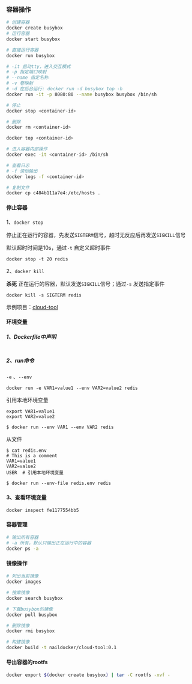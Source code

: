 ### 容器操作

```sh
# 创建容器
docker create busybox
# 运行容器
docker start busybox

# 直接运行容器
docker run busybox

# -it 启动tty，进入交互模式
# -p 指定端口映射
# --name 指定名称
# -v 卷映射
# -d 在后台运行: docker run -d busybox top -b
docker run -it -p 8080:80 --name busybox busybox /bin/sh

# 停止
docker stop <container-id>

# 删除
docker rm <container-id>

docker top <container-id>

# 进入容器内部操作
docker exec -it <container-id> /bin/sh

# 查看日志
# -f 滚动输出
docker logs -f <container-id>

# 复制文件
docker cp c484b111a7e4:/etc/hosts .

```

#### 停止容器

1、`docker stop`

停止正在运行的容器，先发送`SIGTERM`信号，超时无反应后再发送`SIGKILL`信号

默认超时时间是10s，通过`-t` 自定义超时事件

```
docker stop -t 20 redis
```

2、`docker kill`

**杀死** 正在运行的容器，默认发送`SIGKILL`信号；通过`-s` 发送指定事件

```
docker kill -s SIGTERM redis
```

示例项目：[cloud-tool](https://github.com/Nailcui/cloud-tool/blob/master/signal.go)



#### 环境变量

##### 1、Dockerfile中声明

```

```



##### 2、run命令

`-e` 、`--env`

```
docker run -e VAR1=value1 --env VAR2=value2 redis
```

引用本地环境变量

```
export VAR1=value1
export VAR2=value2

$ docker run --env VAR1 --env VAR2 redis
```

从文件

```
$ cat redis.env
# This is a comment
VAR1=value1
VAR2=value2
USER  # 引用本地环境变量

$ docker run --env-file redis.env redis
```

#### 3、查看环境变量

```
docker inspect fe1177554bb5
```





#### 容器管理

```sh
# 输出所有容器
# -a 所有，默认只输出正在运行中的容器
docker ps -a
```



#### 镜像操作

```sh
# 列出当前镜像
docker images

# 搜索镜像
docker search busybox

# 下载busybox的镜像
docker pull busybox

# 删除镜像
docker rmi busybox

# 构建镜像
docker build -t naildocker/cloud-tool:0.1
```



#### 导出容器的rootfs

```sh
docker export $(docker create busybox) | tar -C rootfs -xvf -
```

